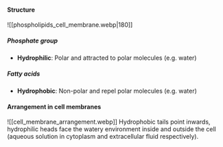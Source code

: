 #### Structure
![[phospholipids_cell_membrane.webp|180]]

##### Phosphate group
- **Hydrophilic**: Polar and attracted to polar molecules (e.g. water)

##### Fatty acids
- **Hydrophobic**: Non-polar and repel polar molecules (e.g. water)

#### Arrangement in cell membranes
![[cell_membrane_arrangement.webp]]
Hydrophobic tails point inwards, hydrophilic heads face the watery environment inside and outside the cell (aqueous solution in cytoplasm and extracellular fluid respectively).
